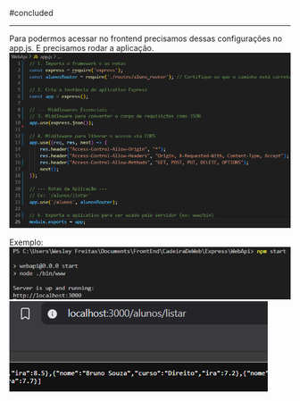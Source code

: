 
#concluded 

---

Para podermos acessar no frontend precisamos dessas configurações no app.js. E precisamos rodar a aplicação.
![](../../../attachments/Pasted%20image%2020250706093049.png)

Exemplo:
![](../../../attachments/Pasted%20image%2020250706093323.png)
![](../../../attachments/Pasted%20image%2020250706093249.png)

